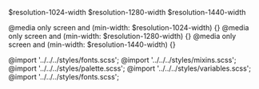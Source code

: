 $resolution-1024-width
$resolution-1280-width
$resolution-1440-width

@media only screen and (min-width: $resolution-1024-width) {}
@media only screen and (min-width: $resolution-1280-width) {}
@media only screen and (min-width: $resolution-1440-width) {}

@import '../../../styles/fonts.scss';
@import '../../../styles/mixins.scss';
@import '../../../styles/palette.scss';
@import '../../../styles/variables.scss';
@import '../../../styles/fonts.scss';